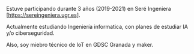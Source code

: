 Estuve participando durante 3 años (2019-2021) en Seré Ingeniera [https://sereingeniera.ugr.es]. 

Actualmente estudiando Ingeniería informatica, con planes de estudiar IA y/o ciberseguridad. 

Also, soy miebro técnico de IoT en GDSC Granada y maker. 
